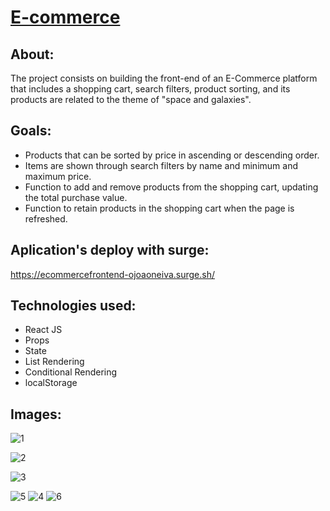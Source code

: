 # [E-commerce](https://ecommercefrontend-ojoaoneiva.surge.sh/)

## About:
The project consists on building the front-end of an E-Commerce platform that includes a shopping cart, search filters, product sorting, and its products are related to the theme of "space and galaxies".

## Goals:
- Products that can be sorted by price in ascending or descending order.
- Items are shown through search filters by name and minimum and maximum price.
- Function to add and remove products from the shopping cart, updating the total purchase value.
- Function to retain products in the shopping cart when the page is refreshed.

## Aplication's deploy with surge:
https://ecommercefrontend-ojoaoneiva.surge.sh/

## Technologies used:
- React JS
- Props
- State
- List Rendering
- Conditional Rendering
- localStorage

## Images:

![1](https://github.com/ojoaoneiva/projeto-frontendreact/assets/122841627/7f1b879d-fe32-4005-9c93-3e3ac57de207)

![2](https://github.com/ojoaoneiva/projeto-frontendreact/assets/122841627/a20d1297-f1f7-4f18-bdb7-57e166f03e7d)

![3](https://github.com/ojoaoneiva/projeto-frontendreact/assets/122841627/98330ea0-feed-4ddc-b5a1-1c810ad9cba8)

![5](https://github.com/ojoaoneiva/projeto-frontendreact/assets/122841627/b91949dd-265b-4e34-bdd7-8ff196e016b1)
![4](https://github.com/ojoaoneiva/projeto-frontendreact/assets/122841627/65e1984e-20f1-4b06-a594-36fdbaf285c3)
![6](https://github.com/ojoaoneiva/projeto-frontendreact/assets/122841627/7af3a578-c5b4-45bd-a3f4-38545aac77ae)
